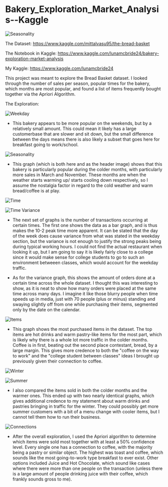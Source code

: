 # Bakery_Exploration_Market_Analysis--Kaggle

![Seasonality](https://github.com/Luna-McBride/Kaggle_Personal_Projects/blob/master/Data%20Exploration/Bakery_Exploration_Market_Analysis/MonthlySales.png)

The Dataset: https://www.kaggle.com/mittalvasu95/the-bread-basket

The Notebook in Kaggle: https://www.kaggle.com/lunamcbride24/bakery-exploration-market-analysis

My Kaggle: https://www.kaggle.com/lunamcbride24

This project was meant to explore the Bread Basket dataset. I looked through the number of sales per season, popular times for the bakery, which months are most popular, and found a list of items frequently bought together via the Apriori Algorithm.

The Exploration:

![Weekday](https://github.com/Luna-McBride/Kaggle_Personal_Projects/blob/master/Data%20Exploration/Bakery_Exploration_Market_Analysis/WeekdaySales.png)

* This bakery appears to be more popular on the weekends, but by a relatively small amount. This could mean it likely has a large customerbase that are slower and sit down, but the small difference between the days means there is also likely a subset that goes here for breakfast going to work/school.

![Seasonality](https://github.com/Luna-McBride/Kaggle_Personal_Projects/blob/master/Data%20Exploration/Bakery_Exploration_Market_Analysis/MonthlySales.png)

* This graph (which is both here and as the header image) shows that this bakery is particularly popular during the colder months, with particularly more sales in March and November. These months are when the weather starts warming up/ starts cooling down respectively, so I assume the nostalgia factor in regard to the cold weather and warm bread/coffee is at play.

![Time](https://github.com/Luna-McBride/Kaggle_Personal_Projects/blob/master/Data%20Exploration/Bakery_Exploration_Market_Analysis/PopularTimes.png)

![Time Variance](https://github.com/Luna-McBride/Kaggle_Personal_Projects/blob/master/Data%20Exploration/Bakery_Exploration_Market_Analysis/TimeVariance.png)

* The next set of graphs is the number of transactions occurring at certain times. The first one shows the data as a bar graph, and is thus makes the 10-2 peak time more apparent. It can be stated that the day of the week does cause variance from what was stated in the weekday section, but the variance is not enough to justify the strong peaks being during typical working hours. I could not find the actual restaurant when looking it up, but I am going to say it is likely fairly close to a college since it would make sense for college students to go to such an environment betweeen classes, which would account for the weekday traffic. 

* As for the variance graph, this shows the amount of orders done at a certain time across the whole dataset. I thought this was interesting to show, as it is neat to show how many orders were placed at the same time across many days. I imagine it like those blurry people when time speeds up in media, just with 70 people (plus or minus) standing and swaying slightly off from one while purchasing their items, segmented only by the date on the calendar.

![Items](https://github.com/Luna-McBride/Kaggle_Personal_Projects/blob/master/Data%20Exploration/Bakery_Exploration_Market_Analysis/PopularItems.png)

* This graph shows the most purchased items in the dataset. The top items are hot drinks and warm pastry-like items for the most part, which is likely why there is a whole lot more traffic in the colder months. Coffee is in first, beating out the second place contestant, bread, by a large margin. This gives more credence to both the "coffee on the way to work" and the "college student between classes" ideas I brought up previously given their connection to coffee. 

![Winter](https://github.com/Luna-McBride/Kaggle_Personal_Projects/blob/master/Data%20Exploration/Bakery_Exploration_Market_Analysis/PopularWinter.png)

![Summer](https://github.com/Luna-McBride/Kaggle_Personal_Projects/blob/master/Data%20Exploration/Bakery_Exploration_Market_Analysis/PopularSummer.png)

* I also compared the items sold in both the colder months and the warmer ones. This ended up with two nearly identical graphs, which gives additional credence to my statement about warm drinks and pastries bringing in traffic for the winter. They could possibly get more summer customers with a bit of a menu change with cooler items, but I cannot tell them how to run their business.

![Connections](https://github.com/Luna-McBride/Kaggle_Personal_Projects/blob/master/Data%20Exploration/Bakery_Exploration_Market_Analysis/Connections.png)

* After the overall exploration, I used the Apriori algorithm to determine which items were sold most together with at least a 50% confidence level. Every single one has a connection to coffee, with the majority being a pastry or similar object. The highest was toast and coffee, which sounds like the most going-to-work type breakfast to ever exist. Other options included Juice and Hot Chocolate, which sound like cases where there were more than one people on the transaction (unless there is a large amount of people drinking juice with their coffee, which frankly sounds gross to me). 
